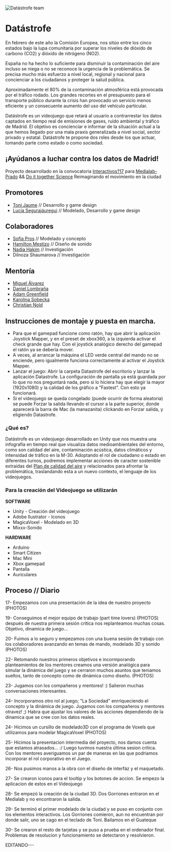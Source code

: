 ![Datástrofe team](https://c1.staticflickr.com/5/4196/34946844546_7b6a66d427_h.jpg)

# Datástrofe
En febrero de este año la Comisión Europea, nos sitúo entre los cinco estados bajo la lupa comunitaria por superar los niveles de dióxido de carbono (CO2) y dióxido de nitrógeno (NO2). 
 
España no ha hecho lo suficiente para disminuir la contaminación del aire incluso se niega o no se reconoce la urgencia de la problemática. Se precisa mucho más esfuerzo a nivel local, regional y nacional para concienciar a  los ciudadanos y proteger la salud pública. 
 
Aproximadamente el 80% de la contaminación atmosférica está provocada por el tráfico rodado. Los grandes recortes en el presupuesto para el transporte público durante la crisis han provocado un servicio menos eficiente y un consecuente aumento del uso del vehículo particular.
 
Datástrofe es un videojuego que retará al usuario a contrarrestar los datos captados en tiempo real de emisiones de gases, ruido ambiental y tráfico de Madrid. El objetivo es concienciar e informar de la situación actual a la que hemos llegado por una mala praxis generalizada a nivel social, sector privado y estatal. Datástrofe te propone dos roles desde los que actuar, tomando parte como estado o como sociedad.  
 
¡Ayúdanos a luchar contra los datos de Madrid!
--------

Proyecto desarrollado en la convocatoria [Interactivos?17](http://medialab-prado.es/article/-interactivos17-reimaginando-el-movimiento-en-la-ciudad-ciencia-ciudadana-para-un-presente-sostenible-proyectos-seleccionados) para
[Medialab-Prado](http://medialab-prado.es/) && [Do it together Science](http://togetherscience.eu/)
Reimaginando el movimiento en la ciudad

## Promotores
- [Toni Jaume](https://twitter.com/tonijota) // Desarrollo y game design
- [Lucía Segurajáuregui](http://luciaseguramente.com) // Modelado, Desarrollo y game design

## Colaboradores
- [Sofía Pros](https://sofipros.com/) // Modelado y concepto
- [Hamilton Mestizo](http://librepensante.org/) // Diseño de sonido
- [Nadia Hakim](https://www.linkedin.com/in/nadia-hakim-fern%C3%A1ndez-29a294b5?ppe=1) // Investigación
- Dilnoza Shaumarova // Investigación

## Mentoría
- [Miguel Álvarez](https://twitter.com/malvartinez?lang=es)
- [Daniel Lombraña](https://scifabric.com/)
- [Adam Greenfield](http://urbanscale.org/about/adam-greenfield/)
- [Karolina Sobecka](http://www.gravitytrap.com/)
- [Christian Nold](http://www.softhook.com/)

## Instrucciones de montaje y puesta en marcha.
- Para que el gamepad funcione como ratón, hay que abrir la aplicación Joystick Mapper, y en el preset de xbox360, a la izquierda activar el check grande que hay. Con el joystick analógico derecho del gamepad el ratón ya se debería mover.
- A veces, al arrancar la máquina el LED verde central del mando no se enciende, pero igualmente funciona correctamente al activar el Joystick Mapper.
- Lanzar el juego: Abrir la carpeta Datastrofe del escritorio y lanzar la aplicación Datastrofe. La configuración de pantalla ya está guardada por lo que no nos preguntará nada, pero si lo hiciera hay que elegir la mayor (1920x1080) y la calidad de los gráfico a "Fastest". Con esto ya funcionará.
- Si el videojuego se queda congelado (puede ocurrir de forma aleatoria) se puede Forzar la salida llevando el cursor a la parte superior, donde aparecerá la barra de Mac (la manazanita) clickando en Forzar salida, y eligiendo Datastrofe.


### ¿Qué es?
Datástrofe es un videojuego desarrollado en Unity que nos muestra una infografía en tiempo real que visualiza datos medioambientales del entorno, como son calidad del aire, contaminación acústica, datos climáticos y intensidad de tráfico en la M-30. Adoptando el rol de ciudadano o estado en diferentes turnos, podremos implementar acciones de caracter sostenible extraidas del [Plan de calidad del aire](http://www.madrid.es/portales/munimadrid/es/Inicio/Movilidad-y-transportes/Plan-A-Plan-de-Calidad-del-Aire-y-Cambio-Climatico?vgnextchannel=220e31d3b28fe410VgnVCM1000000b205a0aRCRD&vgnextfmt=default&vgnextoid=cf66b95e4ebca510VgnVCM1000001d4a900aRCRD) y relacionados para afrontar la problemática, traslandando esta a un nuevo contexto, el lenguaje de los videojuegos.


### Para la creación del Videojuego se utilizarán

__SOFTWARE__
* Unity - Creación del videojuego
* Adobe Ilustrator - Iconos
* MagicaVoxel - Modelado en 3D
* Mixxx-Sonido

__HARDWARE__
* Arduino
* Smart Citizen
* Mac Mini
* Xbox gamepad
* Pantalla
* Auriculares

## Proceso // Diario

  17- Empezamos con una presentación de la idea de nuestro proyecto (PHOTOS)

  19- Conseguimos el mejor equipo de trabajo (part time lovers) (PHOTOS) después de nuestra primera sesión crítica nos replanteamos muchas cosas. Objetivo, dinamica de juego...

  20- Fuimos a lo seguro y empezamos con una buena sesión de trabajo con los colaboradores avanzando en temas de mando, modelado 3D y sonido (PHOTOS)

  22- Retomando nuestros primeros objetivos e incormporando planteamientos de los mentores creamos una versión analógica para simular la dinámica del juego y se cerraron muchos asuntos que teniamos sueltos, tanto de concepto como de dinámica como diseño. (PHOTOS)

  23- Jugamos con los compañeros y mentores! :) Salieron muchas conversaciones interesantes.

  24- Incorporamos otro rol al juego; "La Sociedad" enrriqueciendo el concepto y la dinámica de juego. Jugamos con los compañeros y mentores otravez! ;) Habra que ajustar los valores de las acciones dependiendo de la dinamica que se cree con los datos reales.

  24- Hicimos un cursillo de modelado3D con el programa de Voxels que utilizamos para modelar MagicaVoxel (PHOTOS)

  25- Hicimos la presentacion intermedia del proyecto, nos damos cuenta que estamos atrasados... :/ Luego tuvimos nuestra última sesion critica. Con los mentores averiguamos un par de maneras en las que podriamos incorporar el rol corporativo en el Juego.

  26- Nos pusimos manos a la obra con el diseño de interfáz y el maquetado. 

  27- Se crearon iconos para el tooltip y los botones de accion. Se empezo la aplicacion de estos en el Videojuego

  28- Se empezó la creación de la ciudad 3D. Dos Gorriones entraron en el Medialab y no encontraron la salida.

  29- Se terminó el primer modelado de la ciudad y se puso en conjunto con los elementos interactivos. Los Gorriones comieron, aun no encuentran por donde salir, uno se cago en el teclado de Toni. Bailamos en el Guateque

  30- Se crearon el resto de tarjetas y se puso a prueba en el ordenador final. Problemas de resolucion y funcionamiento se detectaron y resolvieron.

EDITANDO---
  
